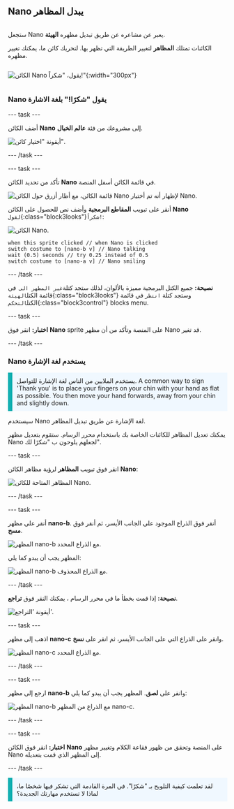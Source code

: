 ## Nano يبدل المظاهر

<div style="display: flex; flex-wrap: wrap">
<div style="flex-basis: 200px; flex-grow: 1; margin-right: 15px;">

ستجعل Nano يعبر عن مشاعره عن طريق تبديل مظهره **الهيئة**.

الكائنات تمتلك **المظاهر** لتغيير الطريقة التي تظهر بها. لتحريك كائن ما، يمكنك تغيير مظهره.

</div>
<div>

![الكائن Nano يقول، "شكراً!"](images/nano-step-2.png){:width="300px"}

</div>
</div>

### Nano يقول "شكرًا!" بلغة الاشارة

--- task ---

أضف الكائن **Nano** إلى مشروعك من فئة **عالم الخيال**.

![أيقونة "اختيار كائن".](images/choose-sprite-menu.png)

--- /task ---

--- task ---

تأكد من تحديد الكائن **Nano** في قائمة الكائن أسفل المنصة.

![قائمة الكائن، مع أطار أزرق حول الكائن Nano لإظهار أنه تم أختيار Nano.](images/nano-selected.png)


أنقر على تبويب **المقاطع البرمجية** وأضف نص للحصول على الكائن **Nano** `لقول`{:class="block3looks"}`شكراً!`:

![الكائن Nano.](images/nano-sprite.png)

```blocks3
when this sprite clicked // when Nano is clicked
switch costume to [nano-b v] // Nano talking
wait (0.5) seconds // try 0.25 instead of 0.5
switch costume to [nano-a v] // Nano smiling
```
--- /task ---

**نصيحة:** جميع الكتل البرمجية مميزة بالألوان، لذلك ستجد كتلة`غير المظهر الى `في قائمة الكتل`الهيئة`{:class="block3looks"} وستجد كتلة `انتظر` في قائمة الكتل`التحكم`{:class="block3control"} blocks menu.

--- task ---

**اختبار:** انقر فوق **Nano** sprite على المنصة وتأكد من أن مظهر Nano قد تغير.

--- /task ---

### Nano يستخدم لغة الإشارة

<p style="border-left: solid; border-width:10px; border-color: #0faeb0; background-color: aliceblue; padding: 10px;">يستخدم الملايين من الناس لغة الإشارة للتواصل. A common way to sign 'Thank you' is to place your fingers on your chin with your hand as flat as possible. You then move your hand forwards, away from your chin and slightly down. 
</p>

<!-- Add a video of someone signing -->

سيستخدم Nano لغة الإشارة عن طريق تبديل المظاهر.

يمكنك تعديل المظاهر للكائنات الخاصة بك باستخدام محرر الرسام. ستقوم بتعديل مظهر Nano لجعلهم يلوحون ب "شكرًا لك".

--- task ---

انقر فوق تبويب **المظاهر** لرؤية مظاهر الكائن **Nano**:

![المظاهر المتاحة للكائن Nano.](images/nano-costumes.png)

--- /task ---

--- task ---

أنقر على مظهر **nano-b**. أنقر فوق الذراع الموجود على الجانب الأيسر، ثم أنقر فوق **مسح**.

![المظهر nano-b مع الذراع المحدد.](images/nano-arm-selected.png)

المظهر يجب أن يبدو كما يلي:

![المظهر nano-b مع الذراع المحذوف.](images/nano-arm-deleted.png)

--- /task ---

**نصيحة:** إذا قمت بخطأ ما في محرر الرسام ، يمكنك النقر فوق **تراجع**.

![أيقونة ’التراجع’.](images/nano-undo.png)

--- task ---

اذهب إلى مظهر **nano-c** وانقر على الذراع التي على الجانب الأيسر، ثم انقر على **نسخ**.

![المظهر nano-c مع الذراع المحدد.](images/nano-c-arm-selected.png)

--- /task ---

--- task ---

ارجع إلى مظهر **nano-b** وانقر على **لصق**. المظهر يجب أن يبدو كما يلي:

![المظهر nano-b مع الذراع من المظهر nano-c.](images/nano-b-new-arm.png)

--- /task ---

--- task ---

**اختبار:** انقر فوق الكائن **Nano** على المنصة وتحقق من ظهور فقاعة الكلام وتغيير مظهر Nano إلى المظهر الذي قمت بتعديله.

--- /task ---

<p style="border-left: solid; border-width:10px; border-color: #0faeb0; background-color: aliceblue; padding: 10px;">لقد تعلمت كيفية التلويح بـ "شكرًا". في المرة القادمة التي تشكر فيها شخصًا ما، لماذا لا تستخدم مهارتك الجديدة؟
</p>

